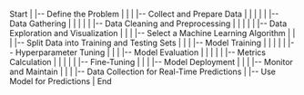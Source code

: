 Start
|
|-- Define the Problem
|   |
|   |-- Collect and Prepare Data
|   |   |
|   |   |-- Data Gathering
|   |   |
|   |   |-- Data Cleaning and Preprocessing
|   |   |
|   |   |-- Data Exploration and Visualization
|   |
|   |-- Select a Machine Learning Algorithm
|   |
|   |-- Split Data into Training and Testing Sets
|   |
|   |-- Model Training
|   |   |
|   |   |-- Hyperparameter Tuning
|   |
|   |-- Model Evaluation
|   |   |
|   |   |-- Metrics Calculation
|   |   |
|   |   |-- Fine-Tuning
|   |
|   |-- Model Deployment
|   |
|   |-- Monitor and Maintain
|       |
|       |-- Data Collection for Real-Time Predictions
|
|-- Use Model for Predictions
|
End